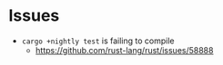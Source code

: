 # Issues
- `cargo +nightly test` is failing to compile
  - https://github.com/rust-lang/rust/issues/58888